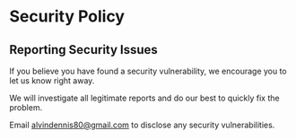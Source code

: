 # Security Policy

## Reporting Security Issues

If you believe you have found a security vulnerability, we encourage you to let us know right away.

We will investigate all legitimate reports and do our best to quickly fix the problem.

Email alvindennis80@gmail.com to disclose any security vulnerabilities.